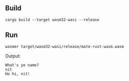 ## Build

`cargo build --target wasm32-wasi --release`

## Run
`wasmer target/wasm32-wasi/release/mate-rust-wasm.wasm`

Output:
```text
What's ye name?
nit
Ho hi, nit!
```